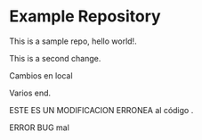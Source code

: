 # Example Repository
This is a sample repo, hello world!.

This is a second change.

Cambios en local

Varios
end.

ESTE ES UN MODIFICACION ERRONEA al código . 

ERROR BUG mal